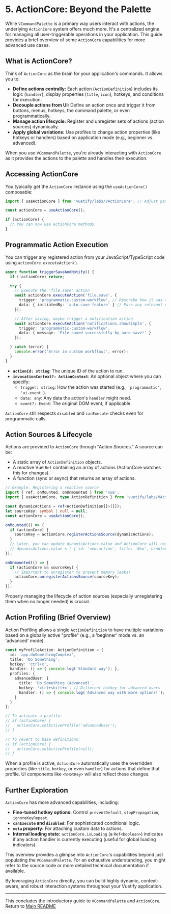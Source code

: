 # 5. ActionCore: Beyond the Palette

While `VCommandPalette` is a primary way users interact with actions, the underlying `ActionCore` system offers much more. It's a centralized engine for managing all user-triggerable operations in your application. This guide provides a brief overview of some `ActionCore` capabilities for more advanced use cases.

## What is ActionCore?

Think of `ActionCore` as the brain for your application's commands. It allows you to:

*   **Define actions centrally:** Each action (`ActionDefinition`) includes its logic (`handler`), display properties (`title`, `icon`), hotkeys, and conditions for execution.
*   **Decouple actions from UI:** Define an action once and trigger it from buttons, menus, hotkeys, the command palette, or even programmatically.
*   **Manage action lifecycle:** Register and unregister sets of actions (action sources) dynamically.
*   **Apply global variations:** Use profiles to change action properties (like hotkeys or handlers) based on application mode (e.g., beginner vs. advanced).

When you use `VCommandPalette`, you're already interacting with `ActionCore` as it provides the actions to the palette and handles their execution.

## Accessing ActionCore

You typically get the `ActionCore` instance using the `useActionCore()` composable:

```typescript
import { useActionCore } from 'vuetify/labs/VActionCore'; // Adjust path

const actionCore = useActionCore();

if (actionCore) {
  // You can now use actionCore methods
}
```

## Programmatic Action Execution

You can trigger any registered action from your JavaScript/TypeScript code using `actionCore.executeAction()`.

```typescript
async function triggerSaveAndNotify() {
  if (!actionCore) return;

  try {
    // Execute the 'file.save' action
    await actionCore.executeAction('file.save', {
      trigger: 'programmatic-custom-workflow', // Describe how it was triggered
      data: { initiatedBy: 'auto-save-feature' } // Pass any relevant data
    });

    // After saving, maybe trigger a notification action
    await actionCore.executeAction('notifications.showSimple', {
      trigger: 'programmatic-custom-workflow',
      data: { message: 'File saved successfully by auto-save!' }
    });

  } catch (error) {
    console.error('Error in custom workflow:', error);
  }
}
```

*   **`actionId: string`**: The unique ID of the action to run.
*   **`invocationContext?: ActionContext`**: An optional object where you can specify:
    *   `trigger: string`: How the action was started (e.g., `'programmatic'`, `'ui-event'`).
    *   `data: any`: Any data the action's `handler` might need.
    *   `event?: Event`: The original DOM event, if applicable.

`ActionCore` still respects `disabled` and `canExecute` checks even for programmatic calls.

## Action Sources & Lifecycle

Actions are provided to `ActionCore` through "Action Sources." A source can be:

*   A static array of `ActionDefinition` objects.
*   A reactive Vue `Ref` containing an array of actions (ActionCore watches this for changes).
*   A function (sync or async) that returns an array of actions.

```typescript
// Example: Registering a reactive source
import { ref, onMounted, onUnmounted } from 'vue';
import { useActionCore, type ActionDefinition } from 'vuetify/labs/VActionCore';

const dynamicActions = ref<ActionDefinition[]>([]);
let sourceKey: symbol | null = null;
const actionCore = useActionCore();

onMounted(() => {
  if (actionCore) {
    sourceKey = actionCore.registerActionsSource(dynamicActions);
  }
  // Later, you can update dynamicActions.value and ActionCore will react.
  // dynamicActions.value = [ { id: 'new.action', title: 'New', handler: () => {} } ];
});

onUnmounted(() => {
  if (actionCore && sourceKey) {
    // Important to unregister to prevent memory leaks!
    actionCore.unregisterActionsSource(sourceKey);
  }
});
```

Properly managing the lifecycle of action sources (especially unregistering them when no longer needed) is crucial.

## Action Profiling (Brief Overview)

Action Profiling allows a single `ActionDefinition` to have multiple variations based on a globally active "profile" (e.g., a 'beginner' mode vs. an 'advanced' mode).

```typescript
const myProfileAction: ActionDefinition = {
  id: 'app.doSomethingComplex',
  title: 'Do Something',
  hotkey: 'ctrl+x',
  handler: () => { console.log('Standard way'); },
  profiles: {
    advancedUser: {
      title: 'Do Something (Advanced)',
      hotkey: 'ctrl+shift+x', // Different hotkey for advanced users
      handler: () => { console.log('Advanced way with more options!'); }
    }
  }
};

// To activate a profile:
// if (actionCore) {
//   actionCore.setActiveProfile('advancedUser');
// }

// To revert to base definitions:
// if (actionCore) {
//   actionCore.setActiveProfile(null);
// }
```
When a profile is active, `ActionCore` automatically uses the overridden properties (like `title`, `hotkey`, or even `handler`) for actions that define that profile. UI components like `<VHotKey>` will also reflect these changes.

## Further Exploration

`ActionCore` has more advanced capabilities, including:

*   **Fine-tuned hotkey options:** Control `preventDefault`, `stopPropagation`, `ignoreKeyRepeat`.
*   **`canExecute` and `disabled`:** For sophisticated conditional logic.
*   **`meta` property:** For attaching custom data to actions.
*   **Internal loading state:** `actionCore.isLoading` (a `Ref<boolean>`) indicates if any action handler is currently executing (useful for global loading indicators).

This overview provides a glimpse into `ActionCore`'s capabilities beyond just populating the `VCommandPalette`. For an exhaustive understanding, you might refer to the source code or more detailed technical documentation if available.

By leveraging `ActionCore` directly, you can build highly dynamic, context-aware, and robust interaction systems throughout your Vuetify application.

---
This concludes the introductory guide to `VCommandPalette` and `ActionCore`.
Return to [Main README](./README.md)
